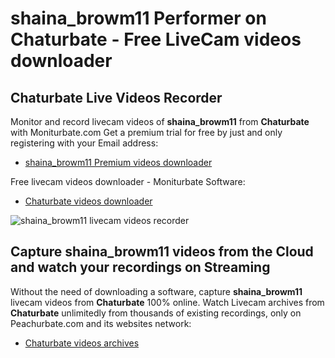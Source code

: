 # shaina_browm11 Performer on Chaturbate - Free LiveCam videos downloader

## Chaturbate Live Videos Recorder

Monitor and record livecam videos of **shaina_browm11** from **Chaturbate** with Moniturbate.com
Get a premium trial for free by just and only registering with your Email address:
* [shaina_browm11 Premium videos downloader](https://moniturbate.com/request-demo-licence-key.html)

Free livecam videos downloader - Moniturbate Software:
* [Chaturbate videos downloader](https://moniturbate.com/moniturbate-download-software.html)

![shaina_browm11 livecam videos recorder](https://peachurnet.com/templates/moniturbate-software.png)


## Capture shaina_browm11 videos from the Cloud and watch your recordings on Streaming

Without the need of downloading a software, capture **shaina_browm11** livecam videos from **Chaturbate** 100% online.
Watch Livecam archives from **Chaturbate** unlimitedly from thousands of existing recordings, only on Peachurbate.com and its websites network:
* [Chaturbate videos archives](https://peachurnet.com/)